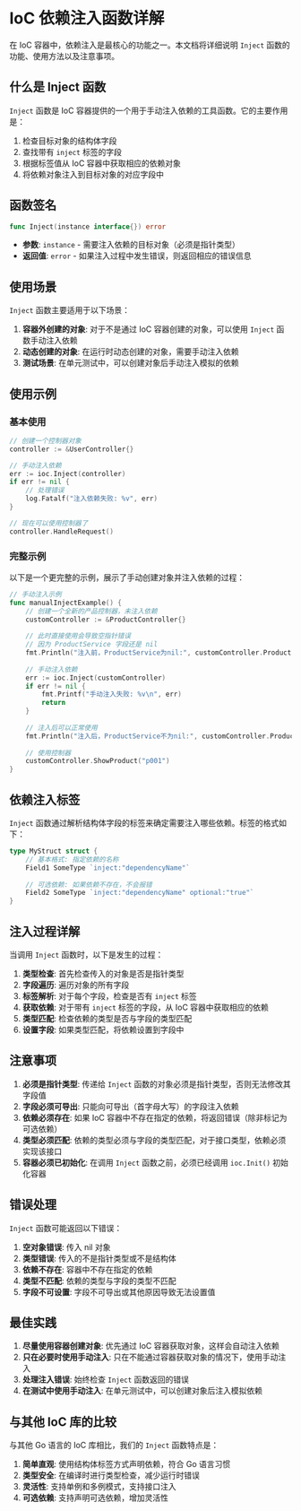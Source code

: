 # IoC 依赖注入函数详解

在 IoC 容器中，依赖注入是最核心的功能之一。本文档将详细说明 `Inject` 函数的功能、使用方法以及注意事项。

## 什么是 Inject 函数

`Inject` 函数是 IoC 容器提供的一个用于手动注入依赖的工具函数。它的主要作用是：

1. 检查目标对象的结构体字段
2. 查找带有 `inject` 标签的字段
3. 根据标签值从 IoC 容器中获取相应的依赖对象
4. 将依赖对象注入到目标对象的对应字段中

## 函数签名

```go
func Inject(instance interface{}) error
```

- **参数**: `instance` - 需要注入依赖的目标对象（必须是指针类型）
- **返回值**: `error` - 如果注入过程中发生错误，则返回相应的错误信息

## 使用场景

`Inject` 函数主要适用于以下场景：

1. **容器外创建的对象**: 对于不是通过 IoC 容器创建的对象，可以使用 `Inject` 函数手动注入依赖
2. **动态创建的对象**: 在运行时动态创建的对象，需要手动注入依赖
3. **测试场景**: 在单元测试中，可以创建对象后手动注入模拟的依赖

## 使用示例

### 基本使用

```go
// 创建一个控制器对象
controller := &UserController{}

// 手动注入依赖
err := ioc.Inject(controller)
if err != nil {
    // 处理错误
    log.Fatalf("注入依赖失败: %v", err)
}

// 现在可以使用控制器了
controller.HandleRequest()
```

### 完整示例

以下是一个更完整的示例，展示了手动创建对象并注入依赖的过程：

```go
// 手动注入示例
func manualInjectExample() {
    // 创建一个全新的产品控制器，未注入依赖
    customController := &ProductController{}
    
    // 此时直接使用会导致空指针错误
    // 因为 ProductService 字段还是 nil
    fmt.Println("注入前，ProductService为nil:", customController.ProductService == nil)
    
    // 手动注入依赖
    err := ioc.Inject(customController)
    if err != nil {
        fmt.Printf("手动注入失败: %v\n", err)
        return
    }
    
    // 注入后可以正常使用
    fmt.Println("注入后，ProductService不为nil:", customController.ProductService != nil)
    
    // 使用控制器
    customController.ShowProduct("p001")
}
```

## 依赖注入标签

`Inject` 函数通过解析结构体字段的标签来确定需要注入哪些依赖。标签的格式如下：

```go
type MyStruct struct {
    // 基本格式: 指定依赖的名称
    Field1 SomeType `inject:"dependencyName"`
    
    // 可选依赖: 如果依赖不存在，不会报错
    Field2 SomeType `inject:"dependencyName" optional:"true"`
}
```

## 注入过程详解

当调用 `Inject` 函数时，以下是发生的过程：

1. **类型检查**: 首先检查传入的对象是否是指针类型
2. **字段遍历**: 遍历对象的所有字段
3. **标签解析**: 对于每个字段，检查是否有 `inject` 标签
4. **获取依赖**: 对于带有 `inject` 标签的字段，从 IoC 容器中获取相应的依赖
5. **类型匹配**: 检查依赖的类型是否与字段的类型匹配
6. **设置字段**: 如果类型匹配，将依赖设置到字段中

## 注意事项

1. **必须是指针类型**: 传递给 `Inject` 函数的对象必须是指针类型，否则无法修改其字段值
2. **字段必须可导出**: 只能向可导出（首字母大写）的字段注入依赖
3. **依赖必须存在**: 如果 IoC 容器中不存在指定的依赖，将返回错误（除非标记为可选依赖）
4. **类型必须匹配**: 依赖的类型必须与字段的类型匹配，对于接口类型，依赖必须实现该接口
5. **容器必须已初始化**: 在调用 `Inject` 函数之前，必须已经调用 `ioc.Init()` 初始化容器

## 错误处理

`Inject` 函数可能返回以下错误：

1. **空对象错误**: 传入 nil 对象
2. **类型错误**: 传入的不是指针类型或不是结构体
3. **依赖不存在**: 容器中不存在指定的依赖
4. **类型不匹配**: 依赖的类型与字段的类型不匹配
5. **字段不可设置**: 字段不可导出或其他原因导致无法设置值

## 最佳实践

1. **尽量使用容器创建对象**: 优先通过 IoC 容器获取对象，这样会自动注入依赖
2. **只在必要时使用手动注入**: 只在不能通过容器获取对象的情况下，使用手动注入
3. **处理注入错误**: 始终检查 `Inject` 函数返回的错误
4. **在测试中使用手动注入**: 在单元测试中，可以创建对象后注入模拟依赖

## 与其他 IoC 库的比较

与其他 Go 语言的 IoC 库相比，我们的 `Inject` 函数特点是：

1. **简单直观**: 使用结构体标签方式声明依赖，符合 Go 语言习惯
2. **类型安全**: 在编译时进行类型检查，减少运行时错误
3. **灵活性**: 支持单例和多例模式，支持接口注入
4. **可选依赖**: 支持声明可选依赖，增加灵活性 